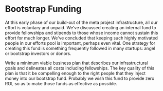 # Bootstrap Funding
At this early phase of our build-out of the meta project infrastructure, all our effort is voluntary and unpaid. We've discussed creating an internal fund to provide fellowships and stipends to those whose income cannot sustain this effort for much longer. We've concluded that keeping such highly motivated people in our efforts pool is important, perhaps even vital. One strategy for creating this fund is something frequently followed in many startups: angel or bootstrap investors or donors.

Write a minimum viable business plan that describes our infrastructural goals and delineates all costs including fellowships. The key quality of this plan is that it be compelling enough to the right people that they inject money into our bootstrap fund. Probably we wish this fund to provide zero ROI, so as to make those funds as effective as possible.